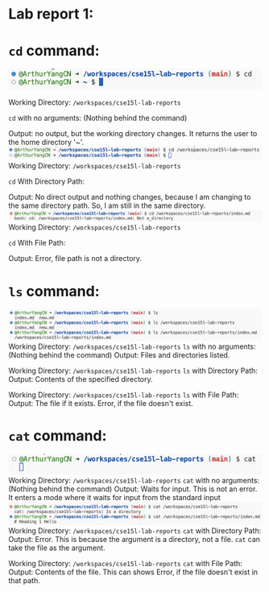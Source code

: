 # Lab report 1:

# `cd` command:

![Image](cd.png)

Working Directory: `/workspaces/cse15l-lab-reports`

`cd` with no arguments: (Nothing behind the command)

Output: no output, but the working directory changes. It returns the user to the home directory '~'.
![Image](cd2.png)
Working Directory: `/workspaces/cse15l-lab-reports`

`cd` With Directory Path:

Output: No direct output and nothing changes, because I am changing to the same directory path. So, I am still in the same directory.
![Image](cd3.png)
Working Directory: `/workspaces/cse15l-lab-reports`

`cd` With File Path:

Output: Error, file path is not a directory.

# `ls` command:

![Image](ls.png)
Working Directory: `/workspaces/cse15l-lab-reports`
`ls` with no arguments: (Nothing behind the command)
Output: Files and directories listed.

Working Directory: `/workspaces/cse15l-lab-reports`
`ls` with Directory Path:
Output: Contents of the specified directory.

Working Directory: `/workspaces/cse15l-lab-reports`
`ls` with File Path:
Output: The file if it exists. Error, if the file doesn't exist.


# `cat` command:
![Image](cat1.png)
Working Directory: `/workspaces/cse15l-lab-reports`
`cat` with no arguments: (Nothing behind the command)
Output: Waits for input. This is not an error. It enters a mode where it waits for input from the standard input
![Image](cat2.png)
Working Directory: `/workspaces/cse15l-lab-reports`
`cat` with Directory Path:
Output: Error. This is because the argument is a directory, not a file. `cat` can take the file as the argument.

Working Directory: `/workspaces/cse15l-lab-reports`
`cat` with File Path:
Output: Contents of the file. This can shows Error, if the file doesn't exist in that path.

